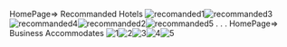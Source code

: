 HomePage=> Recommanded Hotels ![recomanded1](https://github.com/user-attachments/assets/1dc215b2-1bf3-42cf-a154-21e428027a25)![recommanded3](https://github.com/user-attachments/assets/4d319b65-cea2-4faf-9ebb-0274c41cba56)![recommanded4](https://github.com/user-attachments/assets/15277cfa-7f1a-4225-a964-7ac67a3bcc9d)![recommanded2](https://github.com/user-attachments/assets/a9978b8a-8617-4995-95b9-67015867ab1b)![recommanded5](https://github.com/user-attachments/assets/779d6261-b62a-492d-9399-42a889498db9)
.
.
.
HomePage=> Business Accommodates ![1](https://github.com/user-attachments/assets/cd4814a4-070b-4039-b25a-4a03ab95b1b5)![2](https://github.com/user-attachments/assets/c233a770-59b5-4375-88f8-30401e938211)![3](https://github.com/user-attachments/assets/0c1003a9-fe13-4216-b6d6-41706cac9db6)![4](https://github.com/user-attachments/assets/77f7671d-1b77-474a-9128-bad2f6414878)![5](https://github.com/user-attachments/assets/cd25196b-c258-4e54-891f-31c54726a63a)
